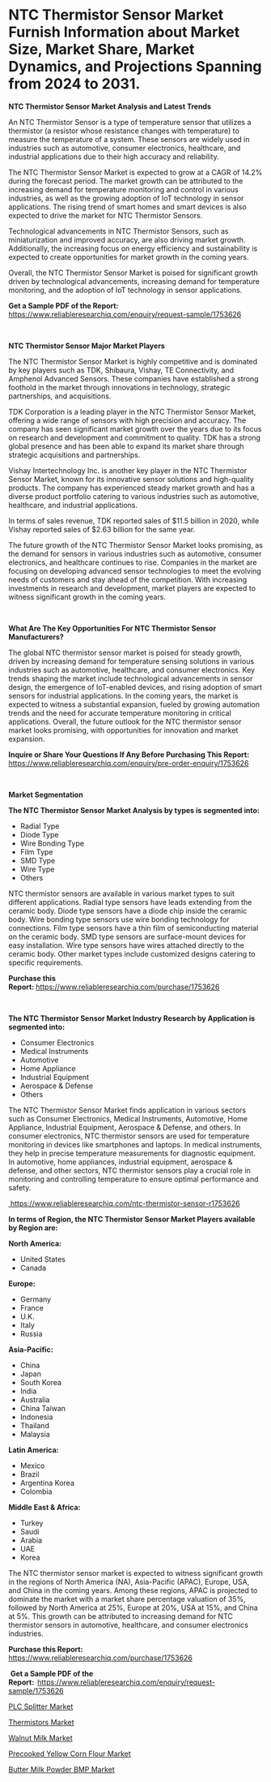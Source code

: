 <p><h1>NTC Thermistor Sensor Market Furnish Information about Market Size, Market Share, Market Dynamics, and Projections Spanning from 2024 to 2031.</h1></p><p><strong>NTC Thermistor Sensor Market Analysis and Latest Trends</strong></p>
<p><p>An NTC Thermistor Sensor is a type of temperature sensor that utilizes a thermistor (a resistor whose resistance changes with temperature) to measure the temperature of a system. These sensors are widely used in industries such as automotive, consumer electronics, healthcare, and industrial applications due to their high accuracy and reliability.</p><p>The NTC Thermistor Sensor Market is expected to grow at a CAGR of 14.2% during the forecast period. The market growth can be attributed to the increasing demand for temperature monitoring and control in various industries, as well as the growing adoption of IoT technology in sensor applications. The rising trend of smart homes and smart devices is also expected to drive the market for NTC Thermistor Sensors.</p><p>Technological advancements in NTC Thermistor Sensors, such as miniaturization and improved accuracy, are also driving market growth. Additionally, the increasing focus on energy efficiency and sustainability is expected to create opportunities for market growth in the coming years.</p><p>Overall, the NTC Thermistor Sensor Market is poised for significant growth driven by technological advancements, increasing demand for temperature monitoring, and the adoption of IoT technology in sensor applications.</p></p>
<p><strong>Get a Sample PDF of the Report:&nbsp;</strong> <a href="https://www.reliableresearchiq.com/enquiry/request-sample/1753626">https://www.reliableresearchiq.com/enquiry/request-sample/1753626</a></p>
<p>&nbsp;</p>
<p><strong>NTC Thermistor Sensor Major Market Players</strong></p>
<p><p>The NTC Thermistor Sensor Market is highly competitive and is dominated by key players such as TDK, Shibaura, Vishay, TE Connectivity, and Amphenol Advanced Sensors. These companies have established a strong foothold in the market through innovations in technology, strategic partnerships, and acquisitions.</p><p>TDK Corporation is a leading player in the NTC Thermistor Sensor Market, offering a wide range of sensors with high precision and accuracy. The company has seen significant market growth over the years due to its focus on research and development and commitment to quality. TDK has a strong global presence and has been able to expand its market share through strategic acquisitions and partnerships.</p><p>Vishay Intertechnology Inc. is another key player in the NTC Thermistor Sensor Market, known for its innovative sensor solutions and high-quality products. The company has experienced steady market growth and has a diverse product portfolio catering to various industries such as automotive, healthcare, and industrial applications.</p><p>In terms of sales revenue, TDK reported sales of $11.5 billion in 2020, while Vishay reported sales of $2.63 billion for the same year.</p><p>The future growth of the NTC Thermistor Sensor Market looks promising, as the demand for sensors in various industries such as automotive, consumer electronics, and healthcare continues to rise. Companies in the market are focusing on developing advanced sensor technologies to meet the evolving needs of customers and stay ahead of the competition. With increasing investments in research and development, market players are expected to witness significant growth in the coming years.</p></p>
<p>&nbsp;</p>
<p><strong>What Are The Key Opportunities For NTC Thermistor Sensor Manufacturers?</strong></p>
<p><p>The global NTC thermistor sensor market is poised for steady growth, driven by increasing demand for temperature sensing solutions in various industries such as automotive, healthcare, and consumer electronics. Key trends shaping the market include technological advancements in sensor design, the emergence of IoT-enabled devices, and rising adoption of smart sensors for industrial applications. In the coming years, the market is expected to witness a substantial expansion, fueled by growing automation trends and the need for accurate temperature monitoring in critical applications. Overall, the future outlook for the NTC thermistor sensor market looks promising, with opportunities for innovation and market expansion.</p></p>
<p><strong>Inquire or Share Your Questions If Any Before Purchasing This Report:</strong> <a href="https://www.reliableresearchiq.com/enquiry/pre-order-enquiry/1753626">https://www.reliableresearchiq.com/enquiry/pre-order-enquiry/1753626</a></p>
<p>&nbsp;</p>
<p><strong>Market Segmentation</strong></p>
<p><strong>The NTC Thermistor Sensor Market Analysis by types is segmented into:</strong></p>
<p><ul><li>Radial Type</li><li>Diode Type</li><li>Wire Bonding Type</li><li>Film Type</li><li>SMD Type</li><li>Wire Type</li><li>Others</li></ul></p>
<p><p>NTC thermistor sensors are available in various market types to suit different applications. Radial type sensors have leads extending from the ceramic body. Diode type sensors have a diode chip inside the ceramic body. Wire bonding type sensors use wire bonding technology for connections. Film type sensors have a thin film of semiconducting material on the ceramic body. SMD type sensors are surface-mount devices for easy installation. Wire type sensors have wires attached directly to the ceramic body. Other market types include customized designs catering to specific requirements.</p></p>
<p><strong>Purchase this Report:&nbsp;</strong><a href="https://www.reliableresearchiq.com/purchase/1753626">https://www.reliableresearchiq.com/purchase/1753626</a></p>
<p>&nbsp;</p>
<p><strong>The NTC Thermistor Sensor Market Industry Research by Application is segmented into:</strong></p>
<p><ul><li>Consumer Electronics</li><li>Medical Instruments</li><li>Automotive</li><li>Home Appliance</li><li>Industrial Equipment</li><li>Aerospace & Defense</li><li>Others</li></ul></p>
<p><p>The NTC Thermistor Sensor Market finds application in various sectors such as Consumer Electronics, Medical Instruments, Automotive, Home Appliance, Industrial Equipment, Aerospace & Defense, and others. In consumer electronics, NTC thermistor sensors are used for temperature monitoring in devices like smartphones and laptops. In medical instruments, they help in precise temperature measurements for diagnostic equipment. In automotive, home appliances, industrial equipment, aerospace & defense, and other sectors, NTC thermistor sensors play a crucial role in monitoring and controlling temperature to ensure optimal performance and safety.</p></p>
<p><a href="https://www.reliableresearchiq.com/ntc-thermistor-sensor-r1753626">&nbsp;https://www.reliableresearchiq.com/ntc-thermistor-sensor-r1753626</a></p>
<p><strong>In terms of Region, the NTC Thermistor Sensor Market Players available by Region are:</strong></p>
<p>
    <p> <strong> North America: </strong>
        <ul>
            <li>United States</li>
            <li>Canada</li>
        </ul>
        </p> 
    <p> <strong> Europe: </strong>
        <ul>
            <li>Germany</li>
            <li>France</li>
            <li>U.K.</li>
            <li>Italy</li>
            <li>Russia</li>
        </ul>
        </p> 
    <p> <strong> Asia-Pacific: </strong>
        <ul>
            <li>China</li>
            <li>Japan</li>
            <li>South Korea</li>
            <li>India</li>
            <li>Australia</li>
            <li>China Taiwan</li>
            <li>Indonesia</li>
            <li>Thailand</li>
            <li>Malaysia</li>
        </ul>
        </p> 
    <p> <strong> Latin America: </strong>
        <ul>
            <li>Mexico</li>
            <li>Brazil</li>
            <li>Argentina Korea</li>
            <li>Colombia</li>
        </ul>
        </p> 
    <p> <strong> Middle East & Africa: </strong>
        <ul>
            <li>Turkey</li>
            <li>Saudi</li>
            <li>Arabia</li>
            <li>UAE</li>
            <li>Korea</li>
        </ul>
    </p>
    </p>
<p><p>The NTC thermistor sensor market is expected to witness significant growth in the regions of North America (NA), Asia-Pacific (APAC), Europe, USA, and China in the coming years. Among these regions, APAC is projected to dominate the market with a market share percentage valuation of 35%, followed by North America at 25%, Europe at 20%, USA at 15%, and China at 5%. This growth can be attributed to increasing demand for NTC thermistor sensors in automotive, healthcare, and consumer electronics industries.</p></p>
<p><strong>Purchase this Report: </strong><a href="https://www.reliableresearchiq.com/purchase/1753626">https://www.reliableresearchiq.com/purchase/1753626</a></p>
<p>&nbsp;<strong>Get a Sample PDF of the Report:&nbsp;&nbsp;</strong><a href="https://www.reliableresearchiq.com/enquiry/request-sample/1753626">https://www.reliableresearchiq.com/enquiry/request-sample/1753626</a></p>
<p><strong></strong></p>
<p><p><a href="https://github.com/hrhzhypq19/Market-Research-Report-List-1/blob/main/plc-splitter-market.md">PLC Splitter Market</a></p><p><a href="https://github.com/kishanagarner91/Market-Research-Report-List-1/blob/main/thermistors-market.md">Thermistors Market</a></p><p><a href="https://medium.com/@rontayewer0/walnut-milk-market-growth-outlook-from-2024-to-2031-and-it-is-projecting-at-11-1-89b2e982d715">Walnut Milk Market</a></p><p><a href="https://medium.com/@andrew.gibson967/global-precooked-yellow-corn-flour-industry-research-report-competitive-landscape-market-size-8aa8b0cdf299">Precooked Yellow Corn Flour Market</a></p><p><a href="https://medium.com/@nathan.skinner8798456/butter-milk-powder-bmp-market-share-market-analysis-growth-trends-forecasts-for-period-from-99ed1ef87ab9">Butter Milk Powder BMP Market</a></p></p>